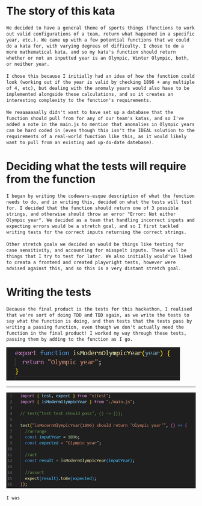 # The story of this kata

    We decided to have a general theme of sports things (functions to work out valid configurations of a team, return what happened in a specific year, etc.). We came up with a few potential functions that we could do a kata for, with varying degrees of difficulty. I chose to do a more mathematical kata, and so my kata's function should return whether or not an inputted year is an Olympic, Winter Olympic, both, or neither year.

    I chose this because I initially had an idea of how the function could look (working out if the year is valid by checking 1896 + any multiple of 4, etc), but dealing with the anomaly years would also have to be implemented alongside these calculations, and so it creates an interesting complexity to the function's requirements.

    We reaaaaaaally didn't want to have set up a database that the function should pull from for any of our team's katas, and so I've added a note in the main.js to mention that anomalies in Olympic years can be hard coded in (even though this isn't the IDEAL solution to the requirements of a real-world function like this, as it would likely want to pull from an existing and up-do-date datebase).

# Deciding what the tests will require from the function

    I began by writing the codewars-esque description of what the function needs to do, and in writing this, decided on what the tests will test for. I decided that the function should return one of 3 possible strings, and otherwise should throw an error "Error: Not either Olympic year". We decided as a team that handling incorrect inputs and expecting errors would be a stretch goal, and so I first tackled writing tests for the correct inputs returning the correct strings.

    Other stretch goals we decided on would be things like testing for case sensitivity, and accounting for misspelt inputs. These will be things that I try to test for later. We also initially would've liked to creata a frontend and created playwright tests, however were advised against this, and so this is a very distant stretch goal.

# Writing the tests

    Because the final product is the tests for this hackathon, I realised that we're sort of doing TDD and TDD again, as we write the tests to say what the function is doing, and then tests that the tests pass by writing a passing function, even though we don't actually need the function in the final product! I worked my way through these tests, passing them by adding to the function as I go.

![First Function](/firstfunction.png "First Function")

---

![First Test](/firsttest.png "First Test")

    I was
